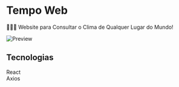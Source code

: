 # Tempo Web

👨🏽‍💻 Website para Consultar o Clima de Qualquer Lugar do Mundo!

![Preview](https://i.imgur.com/txI9fOp.png)

## Tecnologias

React  
Axios

